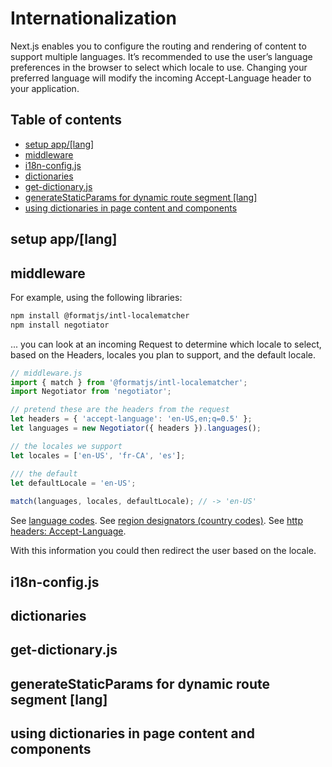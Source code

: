 # Internationalization

Next.js enables you to configure the routing and rendering of content to support multiple languages. It’s recommended to use the user’s language preferences in the browser to select which locale to use. Changing your preferred language will modify the incoming Accept-Language header to your application.

## Table of contents

<!-- toc -->

- [setup app/[lang]](#setup-applang)
- [middleware](#middleware)
- [i18n-config.js](#i18n-configjs)
- [dictionaries](#dictionaries)
- [get-dictionary.js](#get-dictionaryjs)
- [generateStaticParams for dynamic route segment [lang]](#generatestaticparams-for-dynamic-route-segment-lang)
- [using dictionaries in page content and components](#using-dictionaries-in-page-content-and-components)

<!-- tocstop -->

## setup app/[lang]


## middleware

For example, using the following libraries:

```bash
npm install @formatjs/intl-localematcher
npm install negotiator
```

... you can look at an incoming Request to determine which locale to select, based on the Headers, locales you plan to support, and the default locale.

```javascript
// middleware.js
import { match } from '@formatjs/intl-localematcher';
import Negotiator from 'negotiator';

// pretend these are the headers from the request
let headers = { 'accept-language': 'en-US,en;q=0.5' };
let languages = new Negotiator({ headers }).languages();

// the locales we support
let locales = ['en-US', 'fr-CA', 'es'];

/// the default
let defaultLocale = 'en-US';
 
match(languages, locales, defaultLocale); // -> 'en-US'
```

See [language codes](https://www.loc.gov/standards/iso639-2/php/English_list.php).
See [region designators (country codes)](https://www.iso.org/obp/ui/#search).
See [http headers: Accept-Language](https://developer.mozilla.org/en-US/docs/Web/HTTP/Headers/Accept-Language).

With this information you could then redirect the user based on the locale.


## i18n-config.js 


## dictionaries


## get-dictionary.js


## generateStaticParams for dynamic route segment [lang] 


## using dictionaries in page content and components


